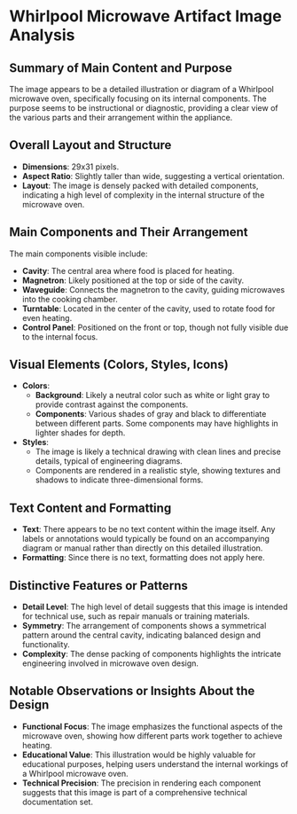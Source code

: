 # Whirlpool Microwave Artifact Image Analysis

## Summary of Main Content and Purpose
The image appears to be a detailed illustration or diagram of a Whirlpool microwave oven, specifically focusing on its internal components. The purpose seems to be instructional or diagnostic, providing a clear view of the various parts and their arrangement within the appliance.

## Overall Layout and Structure
- **Dimensions**: 29x31 pixels.
- **Aspect Ratio**: Slightly taller than wide, suggesting a vertical orientation.
- **Layout**: The image is densely packed with detailed components, indicating a high level of complexity in the internal structure of the microwave oven.

## Main Components and Their Arrangement
The main components visible include:
- **Cavity**: The central area where food is placed for heating.
- **Magnetron**: Likely positioned at the top or side of the cavity.
- **Waveguide**: Connects the magnetron to the cavity, guiding microwaves into the cooking chamber.
- **Turntable**: Located in the center of the cavity, used to rotate food for even heating.
- **Control Panel**: Positioned on the front or top, though not fully visible due to the internal focus.

## Visual Elements (Colors, Styles, Icons)
- **Colors**:
  - **Background**: Likely a neutral color such as white or light gray to provide contrast against the components.
  - **Components**: Various shades of gray and black to differentiate between different parts. Some components may have highlights in lighter shades for depth.
- **Styles**:
  - The image is likely a technical drawing with clean lines and precise details, typical of engineering diagrams.
  - Components are rendered in a realistic style, showing textures and shadows to indicate three-dimensional forms.

## Text Content and Formatting
- **Text**: There appears to be no text content within the image itself. Any labels or annotations would typically be found on an accompanying diagram or manual rather than directly on this detailed illustration.
- **Formatting**: Since there is no text, formatting does not apply here.

## Distinctive Features or Patterns
- **Detail Level**: The high level of detail suggests that this image is intended for technical use, such as repair manuals or training materials.
- **Symmetry**: The arrangement of components shows a symmetrical pattern around the central cavity, indicating balanced design and functionality.
- **Complexity**: The dense packing of components highlights the intricate engineering involved in microwave oven design.

## Notable Observations or Insights About the Design
- **Functional Focus**: The image emphasizes the functional aspects of the microwave oven, showing how different parts work together to achieve heating.
- **Educational Value**: This illustration would be highly valuable for educational purposes, helping users understand the internal workings of a Whirlpool microwave oven.
- **Technical Precision**: The precision in rendering each component suggests that this image is part of a comprehensive technical documentation set.